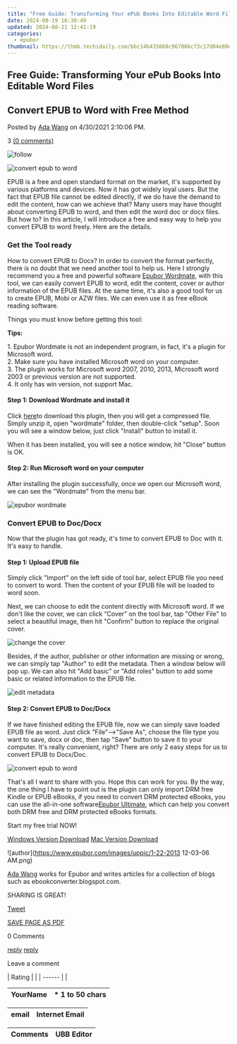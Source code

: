 ```yaml
---
title: "Free Guide: Transforming Your ePub Books Into Editable Word Files"
date: 2024-08-19 16:30:49
updated: 2024-08-21 12:41:19
categories:
  - epubor
thumbnail: https://thmb.techidaily.com/bbc14b435660c967866cf3c17d84e88db2c1688390de1d8678d61e0a94d5c4d0.png
---
```


## Free Guide: Transforming Your ePub Books Into Editable Word Files

## Convert EPUB to Word with Free Method

Posted by [Ada Wang](https://plus.google.com/+AdaWang/posts) on 4/30/2021 2:10:06 PM.

3 [(0 comments)](http://www.epubor.com/#comment-area) 



![follow](http://www.epubor.com/images/follow.png)

![convert epub to word](http://www.epubor.com/images/uppic/epub-to-word.png)

EPUB is a free and open standard format on the market, it's supported by various platforms and devices. Now it has got widely loyal users. But the fact that EPUB file cannot be edited directly, if we do have the demand to edit the content, how can we achieve that? Many users may have thought about converting EPUB to word, and then edit the word doc or docx files. But how to? In this article, I will introduce a free and easy way to help you convert EPUB to word freely. Here are the details.

###  Get the Tool ready

How to convert EPUB to Docx? In order to convert the format perfectly, there is no doubt that we need another tool to help us. Here I strongly recommend you a free and powerful software [Epubor Wordmate](https://tools.techidaily.com/epubor/ebook-editor/), with this tool, we can easily convert EPUB to word, edit the content, cover or author information of the EPUB files. At the same time, it's also a good tool for us to create EPUB, Mobi or AZW files. We can even use it as free eBook reading software. 

Things you must know before getting this tool:

**Tips:**

1\. Epubor Wordmate is not an independent program, in fact, it's a plugin for Microsoft word.  
2\. Make sure you have installed Microsoft word on your computer.  
 3\. The plugin works for Microsoft word 2007, 2010, 2013, Microsoft word 2003 or previous version are not supported.   
 4\. It only has win version, not support Mac.

#### Step 1: Download Wordmate and install it

Click [here](https://tools.techidaily.com/epubor/ebook-editor/)to download this plugin, then you will get a compressed file. Simply unzip it, open "wordmate" folder, then double-click "setup". Soon you will see a window below, just click "Install" button to install it.

When it has been installed, you will see a notice window, hit "Close" button is OK. 

#### Step 2: Run Microsoft word on your computer 

After installing the plugin successfully, once we open our Microsoft word, we can see the "Wordmate" from the menu bar. 

![epubor wordmate](https://www.epubor.com/images/epubor-wordmate-features1.png)

### Convert EPUB to Doc/Docx

Now that the plugin has got ready, it's time to convert EPUB to Doc with it. It's easy to handle.

#### **Step 1:** Upload EPUB file

Simply click "Import" on the left side of tool bar, select EPUB file you need to convert to word. Then the content of your EPUB file will be loaded to word soon. 

Next, we can choose to edit the content directly with Microsoft word. If we don't like the cover, we can click “Cover” on the tool bar, tap "Other File" to select a beautiful image, then hit "Confirm" button to replace the original cover.

![change the cover](http://www.epubor.com/images/uppic/change-the-cover.png)

Besides, if the author, publisher or other information are missing or wrong, we can simply tap "Author" to edit the metadata. Then a window below will pop up. We can also hit "Add basic" or "Add roles" button to add some basic or related information to the EPUB file.

![edit metadata](http://www.epubor.com/images/uppic/edit-epub-metadata.png)

#### **Step 2:** Convert EPUB to Doc/Docx

If we have finished editing the EPUB file, now we can simply save loaded EPUB file as word. Just click "File"-->"Save As", choose the file type you want to save, docx or doc, then tap "Save" button to save it to your computer. It's really convenient, right? There are only 2 easy steps for us to convert EPUB to Docx/Doc.

![convert epub to word](https://www.epubor.com/images/epubor-wordmate-features2.png)

That's all I want to share with you. Hope this can work for you. By the way, the one thing I have to point out is the plugin can only import DRM free Kindle or EPUB eBooks, if you need to convert DRM protected eBooks, you can use the all-in-one software[Epubor Ultimate](https://tools.techidaily.com/epubor/ultimate/), which can help you convert both DRM free and DRM protected eBooks formats. 

Start my free trial NOW!

[Windows Version Download](https://tools.techidaily.com/epubor/ultimate/) [Mac Version Download](https://tools.techidaily.com/epubor/ultimate/)

![author](https://www.epubor.com/images/uppic/1-22-2013 12-03-06 AM.png)

[Ada Wang](https://plus.google.com/+AdaWang/posts) works for Epubor and writes articles for a collection of blogs such as ebookconverter.blogspot.com.

SHARING IS GREAT!

[Tweet](https://twitter.com/share) 

[SAVE PAGE AS PDF](https://tools.techidaily.com/epubor/products/) 



0 Comments

[reply](https://tools.techidaily.com/epubor/products/) [reply](https://tools.techidaily.com/epubor/products/) 

Leave a comment

| Rating |  |
| ------ |  |

| YourName | \*  1 to 50 chars |
| -------- | ----------------- |

| email | Internet Email |
| ----- | -------------- |

| Comments | UBB Editor |
| -------- | ---------- |

<ins class="adsbygoogle"
     style="display:block"
     data-ad-format="autorelaxed"
     data-ad-client="ca-pub-7571918770474297"
     data-ad-slot="1223367746"></ins>



<ins class="adsbygoogle"
     style="display:block"
     data-ad-client="ca-pub-7571918770474297"
     data-ad-slot="8358498916"
     data-ad-format="auto"
     data-full-width-responsive="true"></ins>
